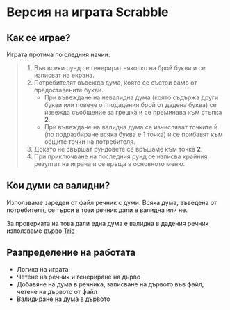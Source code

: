 # Версия на играта Scrabble

## Как се играе?
Играта протича по следния начин:

> 1. Във всеки рунд се генерират няколко на брой букви и се изписват на екрана.
> 2. Потребителят въвежда дума, която се състои само от предоставените букви.  
>    - При въвеждане на невалидна дума (която съдържа други букви или повече от подадения брой от дадена буква) се извежда съобщение за грешка и се преминава към стъпка **2**.  
>    - При въвеждане на валидна дума се изчисляват точките ѝ (по подразбиране всяка буква е 1 точка) и се прибавят към общите точки на потребителя.
> 3. Докато не свършат рундовете се връщаме към точка **2**.
> 4. При приключване на последния рунд се изписва крайния резултат на играча и се връща в основното меню.

## Кои думи са валидни?
Използваме зареден от файл речник с думи. Всяка дума, въведена от потребителя, се търси в този речник дали е валидна или не.

За проверката на това дали една дума е валидна в дадения речник използваме дърво [Trie](https://en.wikipedia.org/wiki/Trie)

## Разпределение на работата
* Логика на играта
* Четене на речник и генериране на дърво
* Добавяне на дума в речника, записване на дървото във файл, четене на дървото от файл
* Валидиране на дума в дървото
